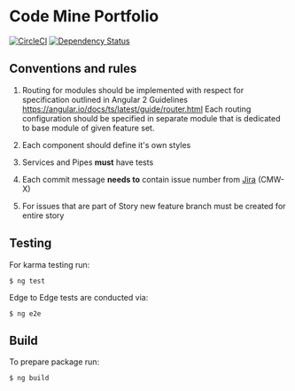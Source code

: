 # Code Mine Portfolio

[![CircleCI](https://circleci.com/gh/Code-Mine-Development/CodeMine-Website-Web-Application/tree/master.svg?style=svg&circle-token=7e3419f46f5afafe893146e7d8da2da88971d441)](https://circleci.com/gh/Code-Mine-Development/CodeMine-Website-Web-Application/tree/master) [![Dependency Status](https://www.versioneye.com/user/projects/583323084ef164004c242793/badge.svg?style=flat-square)](https://www.versioneye.com/user/projects/583323084ef164004c242793)

## Conventions and rules

1. Routing for modules should be implemented with respect for specification outlined in Angular 2 Guidelines https://angular.io/docs/ts/latest/guide/router.html
Each routing configuration should be specified in separate module that is dedicated to base module of given feature set. 

2. Each component should define it's own styles

3. Services and Pipes **must** have tests

4. Each commit message **needs to** contain issue number from [Jira](http://jira.code-mine.com/secure/RapidBoard.jspa?rapidView=23) (CMW-X)
 
5. For issues that are part of Story new feature branch must be created for entire story 



## Testing

For karma testing run:

`$ ng test`

Edge to Edge tests are conducted via:

`$ ng e2e` 


## Build

To prepare package run:

`$ ng build` 



